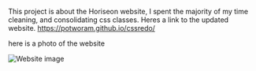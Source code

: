 This project is about the Horiseon website, I spent the majority of my time cleaning, and consolidating css classes. Heres a link to the updated website.
 https://potworam.github.io/cssredo/

 here is a photo of the website 
 
 ![Website image](./assets/images/Screen%20Shot%202022-06-02%20at%204.53.03%20PM.png)